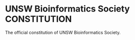 # UNSW Bioinformatics Society <br/>CONSTITUTION
The official constitution of UNSW Bioinformatics Society.





